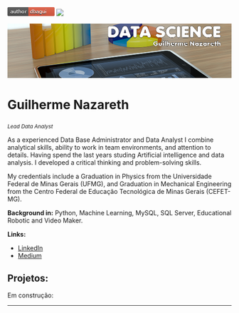 [![](author-dbagui-red.bmp)](https://www.linkedin.com/in/guilherme-nazareth-1a592021/) 
[![](https://img.shields.io/badge/python-3.7+-blue.svg)](https://www.python.org/downloads/release/python-365/) 


<p align="center">
  <img src="banner_ds_01.png" >
</p>

# Guilherme Nazareth
<sub>*Lead Data Analyst*</sub>

As a experienced Data Base Administrator and Data Analyst I combine analytical skills, ability to work in team environments, and attention to details. Having spend the last years studing Artificial intelligence and data analysis. I developed a critical thinking and problem-solving skills.

My credentials include a Graduation in Physics from the Universidade Federal de Minas Gerais (UFMG), and Graduation in Mechanical Engineering  from the Centro Federal de Educação Tecnológica de Minas Gerais (CEFET-MG).

**Background in:** Python, Machine Learning, MySQL, SQL Server, Educational Robotic and Video Maker.

**Links:**
* [LinkedIn](https://www.linkedin.com/in/guilherme-nazareth-1a592021/)
* [Medium](https://www.medium.com)


## Projetos:
Em construção:



---





